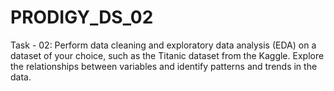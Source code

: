 # PRODIGY_DS_02
Task - 02: Perform data cleaning and exploratory data analysis (EDA) on a dataset of your choice, such as the Titanic dataset from the Kaggle. Explore the relationships between variables and identify patterns and trends in the data.
